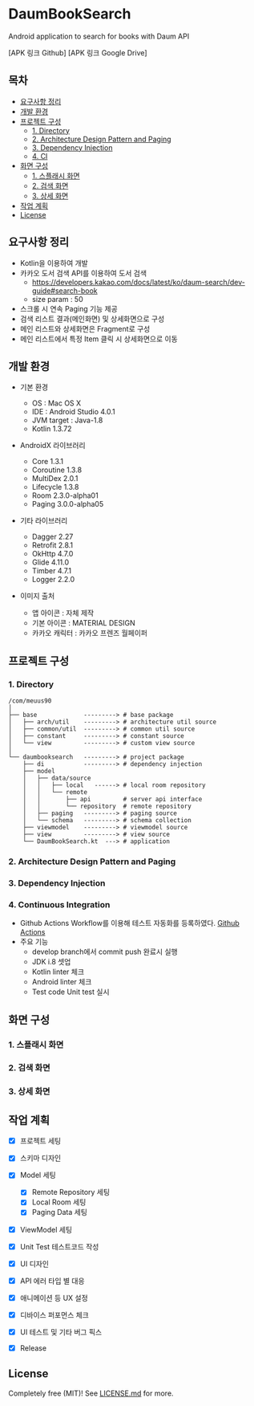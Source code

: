 # DaumBookSearch
Android application to search for books with Daum API

[APK 링크 Github]
[APK 링크 Google Drive]


## 목차

- [요구사항 정리](#요구사항-정리)
- [개발 환경](#개발-환경)
- [프로젝트 구성](#프로젝트-구성)
    - [1. Directory](#1-Directory)
    - [2. Architecture Design Pattern and Paging](#3-Architecture-Design-Pattern-and-Paging)
    - [3. Dependency Injection](#4-Dependency-Injection)
    - [4. CI](#2-CI)
- [화면 구성](#화면-구성)
    - [1. 스플래시 화면](#1-스플래시-화면)
    - [2. 검색 화면](#2-검색-화면)
    - [3. 상세 화면](#3-상세-화면)
- [작업 계획](#작업-계획)
- [License](#license)
    
    
## 요구사항 정리

  * Kotlin을 이용하여 개발
  * 카카오 도서 검색 API를 이용하여 도서 검색
    * https://developers.kakao.com/docs/latest/ko/daum-search/dev-guide#search-book
    * size param : 50
  * 스크롤 시 연속 Paging 기능 제공
  * 검색 리스트 결과(메인화면) 및 상세화면으로 구성
  * 메인 리스트와 상세화면은 Fragment로 구성
  * 메인 리스트에서 특정 Item 클릭 시 상세화면으로 이동
  

## 개발 환경

  * 기본 환경
    * OS : Mac OS X
    * IDE : Android Studio 4.0.1
    * JVM target : Java-1.8
    * Kotlin 1.3.72
  
  * AndroidX 라이브러리
    * Core 1.3.1
    * Coroutine 1.3.8
    * MultiDex 2.0.1
    * Lifecycle 1.3.8
    * Room 2.3.0-alpha01
    * Paging 3.0.0-alpha05

  * 기타 라이브러리
    * Dagger 2.27
    * Retrofit 2.8.1
    * OkHttp 4.7.0
    * Glide 4.11.0
    * Timber 4.7.1
    * Logger 2.2.0
    
  * 이미지 출처
    * 앱 아이콘 : 자체 제작
    * 기본 아이콘 : MATERIAL DESIGN
    * 카카오 캐릭터 : 카카오 프렌즈 월페이퍼
    
    
## 프로젝트 구성

### 1. Directory

```
/com/meuus90
│
├── base             ---------> # base package
│   ├── arch/util    ---------> # architecture util source
│   ├── common/util  ---------> # common util source
│   ├── constant     ---------> # constant source
│   └── view         ---------> # custom view source
│
└── daumbooksearch   ---------> # project package
    ├── di           ---------> # dependency injection
    ├── model
    │   ├── data/source
    │   │   ├── local   ------> # local room repository
    │   │   └── remote      
    │   │       ├── api         # server api interface
    │   │       └── repository  # remote repository
    │   ├── paging   ---------> # paging source
    │   └── schema   ---------> # schema collection
    ├── viewmodel    ---------> # viewmodel source
    ├── view         ---------> # view source
    └── DaumBookSearch.kt  ---> # application
```

### 2. Architecture Design Pattern and Paging



### 3. Dependency Injection



### 4. Continuous Integration

  * Github Actions Workflow를 이용해 테스트 자동화를 등록하였다. [Github Actions](https://github.com/meuus90/DaumBookSearch/actions)
  * 주요 기능
    * develop branch에서 commit push 완료시 실행
    * JDK i.8 셋업
    * Kotlin linter 체크
    * Android linter 체크
    * Test code Unit test 실시



## 화면 구성

### 1. 스플래시 화면


### 2. 검색 화면


### 3. 상세 화면


## 작업 계획
- [x] 프로젝트 세팅
- [x] 스키마 디자인
- [x] Model 세팅
    - [x] Remote Repository 세팅
    - [x] Local Room 세팅
    - [x] Paging Data 세팅
- [x] ViewModel 세팅
- [x] Unit Test 테스트코드 작성
- [x] UI 디자인
- [x] API 에러 타입 별 대응
- [x] 애니메이션 등 UX 설정
- [x] 디바이스 퍼포먼스 체크
- [x] UI 테스트 및 기타 버그 픽스
- [x] Release


## License

Completely free (MIT)! See [LICENSE.md](LICENSE.md) for more.
